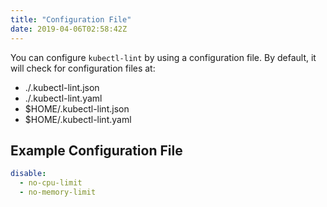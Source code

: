 ```yaml
---
title: "Configuration File"
date: 2019-04-06T02:58:42Z
---
```


You can configure `kubectl-lint` by using a configuration file.
By default, it will check for configuration files at:

* ./.kubectl-lint.json
* ./.kubectl-lint.yaml
* $HOME/.kubectl-lint.json
* $HOME/.kubectl-lint.yaml

## Example Configuration File

```yaml
disable:
  - no-cpu-limit
  - no-memory-limit
```

